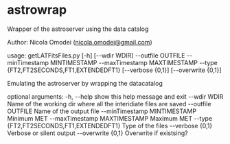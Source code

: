 # astrowrap
Wrapper of the astroserver using the data catalog

Author: Nicola Omodei (nicola.omodei@gmail.com)

usage: getLATFitsFiles.py [-h] [--wdir WDIR] --outfile OUTFILE --minTimestamp
                          MINTIMESTAMP --maxTimestamp MAXTIMESTAMP --type
                          {FT2,FT2SECONDS,FT1,EXTENDEDFT1} [--verbose {0,1}]
                          [--overwrite {0,1}]

Emulating the astroserver by wrapping the datacatalog

optional arguments:
  -h, --help            show this help message and exit
  --wdir WDIR           Name of the working dir where all the interidiate
                        files are saved
  --outfile OUTFILE     Name of the output file
  --minTimestamp MINTIMESTAMP
                        Minimum MET
  --maxTimestamp MAXTIMESTAMP
                        Maximum MET
  --type {FT2,FT2SECONDS,FT1,EXTENDEDFT1}
                        Type of the files
  --verbose {0,1}       Verbose or silent output
  --overwrite {0,1}     Overwrite if existsing?
